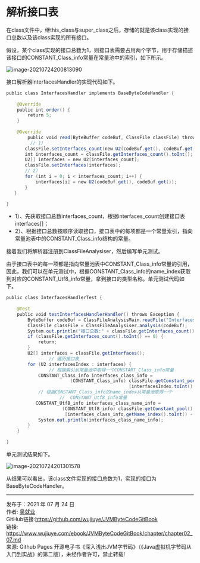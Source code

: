 # 解析接口表

在class文件中，继this_class与super_class之后，存储的就是该class实现的接口总数以及该class实现的所有接口。

假设，某个class实现的接口总数为1，则接口表需要占用两个字节，用于存储描述该接口的CONSTANT_Class_info常量在常量池中的索引，如下所示。

![image-20210724200813090](images/chapter02_07_01.png)

接口解析器InterfacesHandler的实现代码如下。

```java
public class InterfacesHandler implements BaseByteCodeHandler {  
  
    @Override  
    public int order() {  
        return 5;  
    }  
  
    @Override  
		public void read(ByteBuffer codeBuf, ClassFile classFile) throws Exception {  
  		 // 1）
       classFile.setInterfaces_count(new U2(codeBuf.get(), codeBuf.get()));
       int interfaces_count = classFile.getInterfaces_count().toInt();  
       U2[] interfaces = new U2[interfaces_count];  
       classFile.setInterfaces(interfaces);  
       // 2）
       for (int i = 0; i < interfaces_count; i++) {  
           interfaces[i] = new U2(codeBuf.get(), codeBuf.get());  
       }  
   }  
  
} 
```

* 1）、先获取接口总数interfaces_count，根据interfaces_count创建接口表interfaces[]；
* 2）、根据接口总数按顺序读取接口，接口表中的每项都是一个常量索引，指向常量池表中的CONSTANT_Class_info结构的常量。

接着我们将解析器注册到ClassFileAnalysiser，然后编写单元测试。

由于接口表中的每一项都是指向常量池表中CONSTANT_Class_info常量的引用，因此，我们可以在单元测试中，根据CONSTANT_Class_info的name_index获取到对应的CONSTANT_Utf8_info常量，拿到接口的类型名称。单元测试代码如下。

```java
public class InterfacesHandlerTest {  
  
    @Test  
    public void testInterfacesHandlerHandler() throws Exception {  
        ByteBuffer codeBuf = ClassFileAnalysisMain.readFile("InterfacesHandler.class");  
        ClassFile classFile = ClassFileAnalysiser.analysis(codeBuf);  
        System.out.println("接口总数:" + classFile.getInterfaces_count().toInt());  
        if (classFile.getInterfaces_count().toInt() == 0) {  
            return;  
        }  
        U2[] interfaces = classFile.getInterfaces();  
				// 遍历接口表
        for (U2 interfacesIndex : interfaces) {  
     	 		// 根据索引从常量池中取得一个CONSTANT_Class_info常量
            CONSTANT_Class_info interfaces_class_info = 
                        (CONSTANT_Class_info) classFile.getConstant_pool()
                                              [interfacesIndex.toInt() - 1]; 
       		// 根据CONSTANT_Class_info的name_index从常量池取得一个
					//  CONSTANT_Utf8_info常量   
           CONSTANT_Utf8_info interfaces_class_name_info = 
                     (CONSTANT_Utf8_info) classFile.getConstant_pool()
                      [interfaces_class_info.getName_index().toInt() - 1];   
            System.out.println(interfaces_class_name_info);  
        }  
    }  
  
}  
```

单元测试结果如下。

![image-20210724201301578](images/chapter02_07_02.png)

从结果可以看出，该class文件实现的接口总数为1，实现的接口为BaseByteCodeHandler。

---

发布于：2021 年 07 月 24 日<br>作者: [吴就业](https://www.wujiuye.com/)<br>GitHub链接:https://github.com/wujiuye/JVMByteCodeGitBook<br>链接: https://www.wujiuye.com/ebook/JVMByteCodeGitBook/chapter/chapter02_07.md<br>来源: Github Pages 开源电子书《深入浅出JVM字节码》（《Java虚拟机字节码从入门到实战》的第二版），未经作者许可，禁止转载!<br>

